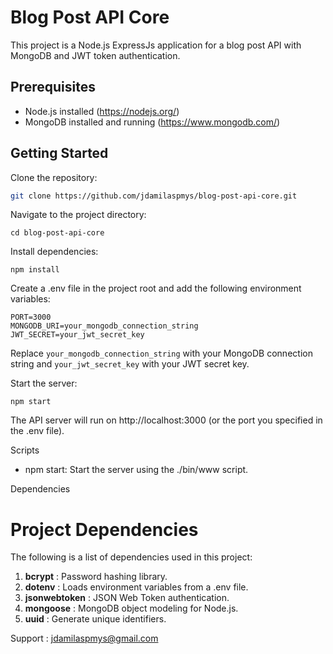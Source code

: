 # Blog Post API Core

This project is a Node.js ExpressJs application for a blog post API with MongoDB and JWT token authentication.

## Prerequisites

- Node.js installed (https://nodejs.org/)
- MongoDB installed and running (https://www.mongodb.com/)

## Getting Started

Clone the repository:
```bash
git clone https://github.com/jdamilaspmys/blog-post-api-core.git

```
Navigate to the project directory:
```
cd blog-post-api-core
```

Install dependencies:
```
npm install
```

Create a .env file in the project root and add the following environment variables:

```
PORT=3000
MONGODB_URI=your_mongodb_connection_string
JWT_SECRET=your_jwt_secret_key
```
Replace `your_mongodb_connection_string` with your MongoDB connection string and `your_jwt_secret_key` with your JWT secret key.

Start the server:
```
npm start
```
The API server will run on http://localhost:3000 (or the port you specified in the .env file).

Scripts

- npm start: Start the server using the ./bin/www script.


Dependencies
# Project Dependencies

The following is a list of dependencies used in this project:

1. **bcrypt** : Password hashing library.
2. **dotenv** : Loads environment variables from a .env file.
3. **jsonwebtoken** : JSON Web Token authentication.
4. **mongoose** : MongoDB object modeling for Node.js.
5. **uuid** : Generate unique identifiers.


Support : jdamilaspmys@gmail.com
